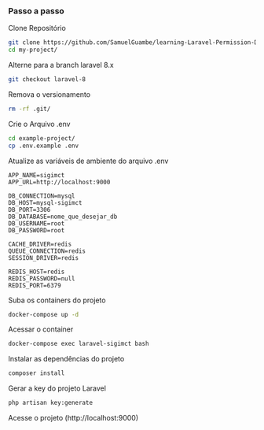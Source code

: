 


### Passo a passo
Clone Repositório
```sh
git clone https://github.com/SamuelGuambe/learning-Laravel-Permission-Docker.git my-project
cd my-project/
```


Alterne para a branch laravel 8.x
```sh
git checkout laravel-8
```


Remova o versionamento
```sh
rm -rf .git/
```


Crie o Arquivo .env
```sh
cd example-project/
cp .env.example .env
```


Atualize as variáveis de ambiente do arquivo .env
```dosini
APP_NAME=sigimct
APP_URL=http://localhost:9000

DB_CONNECTION=mysql
DB_HOST=mysql-sigimct
DB_PORT=3306
DB_DATABASE=nome_que_desejar_db
DB_USERNAME=root
DB_PASSWORD=root

CACHE_DRIVER=redis
QUEUE_CONNECTION=redis
SESSION_DRIVER=redis

REDIS_HOST=redis
REDIS_PASSWORD=null
REDIS_PORT=6379
```


Suba os containers do projeto
```sh
docker-compose up -d
```


Acessar o container
```sh
docker-compose exec laravel-sigimct bash
```


Instalar as dependências do projeto
```sh
composer install
```


Gerar a key do projeto Laravel
```sh
php artisan key:generate
```


Acesse o projeto
(http://localhost:9000)
